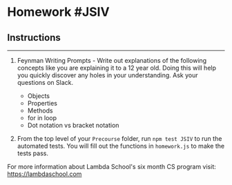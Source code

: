 # Homework #JSIV

## Instructions

---

1. Feynman Writing Prompts - Write out explanations of the following concepts like you are explaining it to a 12 year old. Doing this will help you quickly discover any holes in your understanding. Ask your questions on Slack.

   - Objects
   - Properties
   - Methods
   - for in loop
   - Dot notation vs bracket notation

2. From the top level of your `Precourse` folder, run `npm test JSIV` to run the automated tests. You will fill out the functions in `homework.js` to make the tests pass.

For more information about Lambda School's six month CS program visit: https://lambdaschool.com
